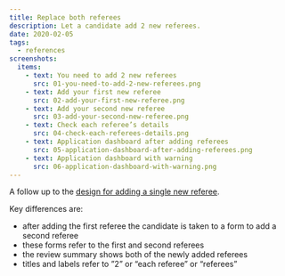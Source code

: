 ```yaml
---
title: Replace both referees
description: Let a candidate add 2 new referees.
date: 2020-02-05
tags:
  - references
screenshots:
  items:
    - text: You need to add 2 new referees
      src: 01-you-need-to-add-2-new-referees.png
    - text: Add your first new referee
      src: 02-add-your-first-new-referee.png
    - text: Add your second new referee
      src: 03-add-your-second-new-referee.png
    - text: Check each referee’s details
      src: 04-check-each-referees-details.png
    - text: Application dashboard after adding referees
      src: 05-application-dashboard-after-adding-referees.png
    - text: Application dashboard with warning
      src: 06-application-dashboard-with-warning.png
---
```


A follow up to the [design for adding a single new referee](/apply-for-teacher-training/add-a-new-referee).

Key differences are:

* after adding the first referee the candidate is taken to a form to add a second referee
* these forms refer to the first and second referees
* the review summary shows both of the newly added referees
* titles and labels refer to ”2” or “each referee” or “referees”
